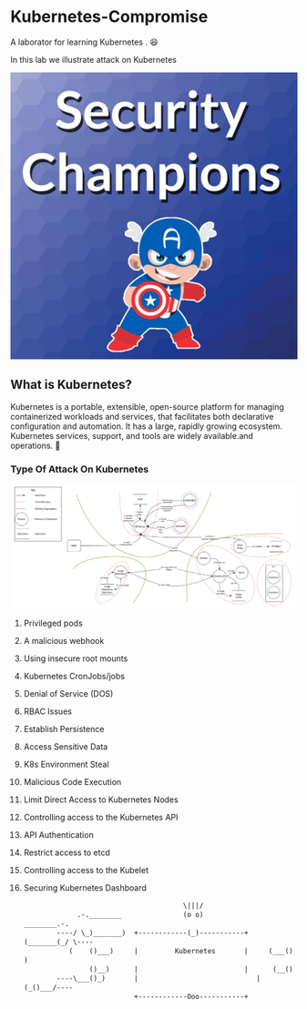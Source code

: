 # Kubernetes-Compromise

A laborator for learning Kubernetes . 😆

In this lab we illustrate attack on Kubernetes 

![Getting Started](sc.png)


## What is Kubernetes?

Kubernetes is a portable, extensible, open-source platform for managing containerized workloads and services, that facilitates both declarative configuration and automation. It has a large, rapidly growing ecosystem. Kubernetes services, support, and tools are widely available.and operations. 🚀


### Type Of Attack On Kubernetes

![Getting Started](41.png)

1. Privileged pods

2. A malicious webhook 

3. Using insecure root mounts

4. Kubernetes CronJobs/jobs

5. Denial of Service (DOS)

6. RBAC Issues

7. Establish Persistence

8. Access Sensitive Data

9. K8s Environment Steal

10. Malicious Code Execution

11. Limit Direct Access to Kubernetes Nodes

12. Controlling access to the Kubernetes API

13. API Authentication

14. Restrict access to etcd

15. Controlling access to the Kubelet

16. Securing Kubernetes Dashboard


 


                                               \|||/                                               
                     .-.________               (o o)              ________.-.                    
                ----/ \_)_______)  +------------(_)-----------+  (_______(_/ \----               
                   (    ()___)     |         Kubernetes       |     (___()     )                  
                        ()__)      |                          |      (__()                        
                ----\___()_)       |	                         |       (_()___/----                
                                   +------------Ooo-----------+

 
